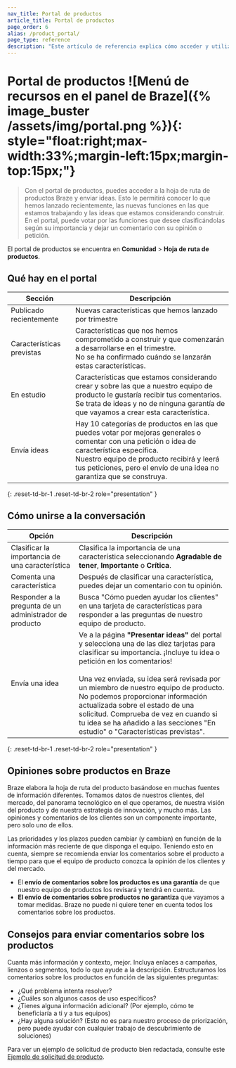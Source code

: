 ```yaml
---
nav_title: Portal de productos
article_title: Portal de productos
page_order: 6
alias: /product_portal/
page_type: reference
description: "Este artículo de referencia explica cómo acceder y utilizar el portal de productos Braze para proporcionar comentarios desde el panel de control."
---
```


# Portal de productos ![Menú de recursos en el panel de Braze]({% image_buster /assets/img/portal.png %}){: style="float:right;max-width:33%;margin-left:15px;margin-top:15px;"}

> Con el portal de productos, puedes acceder a la hoja de ruta de productos Braze y enviar ideas. Esto le permitirá conocer lo que hemos lanzado recientemente, las nuevas funciones en las que estamos trabajando y las ideas que estamos considerando construir. En el portal, puede votar por las funciones que desee clasificándolas según su importancia y dejar un comentario con su opinión o petición. 

El portal de productos se encuentra en **Comunidad** > **Hoja de ruta de productos**.

## Qué hay en el portal

| Sección | Descripción |
| --- | --- |
| Publicado recientemente | Nuevas características que hemos lanzado por trimestre |
| Características previstas | Características que nos hemos comprometido a construir y que comenzarán a desarrollarse en el trimestre. <br>No se ha confirmado cuándo se lanzarán estas características. |
| En estudio | Características que estamos considerando crear y sobre las que a nuestro equipo de producto le gustaría recibir tus comentarios. <br>Se trata de ideas y no de ninguna garantía de que vayamos a crear esta característica. |
| Envía ideas | Hay 10 categorías de productos en las que puedes votar por mejoras generales o comentar con una petición o idea de característica específica. <br>Nuestro equipo de producto recibirá y leerá tus peticiones, pero el envío de una idea no garantiza que se construya. |
{: .reset-td-br-1 .reset-td-br-2 role="presentation" }

## Cómo unirse a la conversación

| Opción | Descripción |
| --- | --- |
| Clasificar la importancia de una característica | Clasifica la importancia de una característica seleccionando **Agradable de tener**, **Importante** o **Crítica**. |
| Comenta una característica | Después de clasificar una característica, puedes dejar un comentario con tu opinión. |
| Responder a la pregunta de un administrador de producto | Busca "Cómo pueden ayudar los clientes" en una tarjeta de características para responder a las preguntas de nuestro equipo de producto. |
| Envía una idea | Ve a la página **"Presentar ideas"** del portal y selecciona una de las diez tarjetas para clasificar su importancia. ¡Incluye tu idea o petición en los comentarios! <br><br>Una vez enviada, su idea será revisada por un miembro de nuestro equipo de producto. No podemos proporcionar información actualizada sobre el estado de una solicitud. Comprueba de vez en cuando si tu idea se ha añadido a las secciones "En estudio" o "Características previstas". |
{: .reset-td-br-1 .reset-td-br-2 role="presentation" }

## Opiniones sobre productos en Braze

Braze elabora la hoja de ruta del producto basándose en muchas fuentes de información diferentes. Tomamos datos de nuestros clientes, del mercado, del panorama tecnológico en el que operamos, de nuestra visión del producto y de nuestra estrategia de innovación, y mucho más. Las opiniones y comentarios de los clientes son un componente importante, pero solo uno de ellos. 

Las prioridades y los plazos pueden cambiar (y cambian) en función de la información más reciente de que disponga el equipo. Teniendo esto en cuenta, siempre se recomienda enviar los comentarios sobre el producto a tiempo para que el equipo de producto conozca la opinión de los clientes y del mercado. 

- El **envío de comentarios sobre los productos es una garantía** de que nuestro equipo de productos los revisará y tendrá en cuenta. 
- **El envío de comentarios sobre productos no garantiza** que vayamos a tomar medidas. Braze no puede ni quiere tener en cuenta todos los comentarios sobre los productos. 

## Consejos para enviar comentarios sobre los productos

Cuanta más información y contexto, mejor. Incluya enlaces a campañas, lienzos o segmentos, todo lo que ayude a la descripción. Estructuramos los comentarios sobre los productos en función de las siguientes preguntas:

- ¿Qué problema intenta resolver?
- ¿Cuáles son algunos casos de uso específicos?
- ¿Tienes alguna información adicional? (Por ejemplo, cómo te beneficiaría a ti y a tus equipos)
- ¿Hay alguna solución? (Esto no es para nuestro proceso de priorización, pero puede ayudar con cualquier trabajo de descubrimiento de soluciones) 

Para ver un ejemplo de solicitud de producto bien redactada, consulte este [Ejemplo de solicitud de producto]({{site.baseurl}}/product_request/). 

